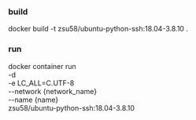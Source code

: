 ### build
docker build -t zsu58/ubuntu-python-ssh:18.04-3.8.10 .

### run
docker container run \
-d \
-e LC_ALL=C.UTF-8 \
--network {network_name} \
--name {name} \
zsu58/ubuntu-python-ssh:18.04-3.8.10